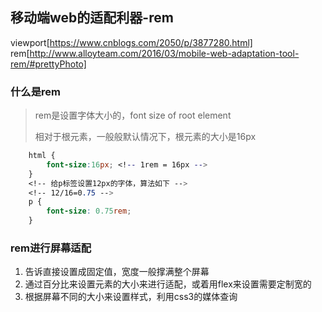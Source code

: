 ## 移动端web的适配利器-rem
viewport[https://www.cnblogs.com/2050/p/3877280.html]
rem[http://www.alloyteam.com/2016/03/mobile-web-adaptation-tool-rem/#prettyPhoto]
### 什么是rem
> rem是设置字体大小的，font size of root element
>
> 相对于根元素，一般般默认情况下，根元素的大小是16px

```css
	html {
		font-size:16px; <!-- 1rem = 16px -->
	}
	<!-- 给p标签设置12px的字体，算法如下 -->
	<!-- 12/16=0.75 -->
	p {
		font-size: 0.75rem; 
 	}
```

### rem进行屏幕适配
1. 告诉直接设置成固定值，宽度一般撑满整个屏幕
2. 通过百分比来设置元素的大小来进行适配，或着用flex来设置需要定制宽的
3. 根据屏幕不同的大小来设置样式，利用css3的媒体查询